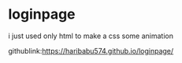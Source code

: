 # loginpage
i just used only html to make a css some animation

githublink:https://haribabu574.github.io/loginpage/
